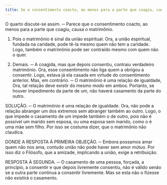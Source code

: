 ```yaml
---
title: Se o consentimento coacto, ao menos para a parte que coagiu, causa o matrimônio
---
```


O quarto discute-se assim. ─ Parece que o consentimento coacto, ao menos para a parte que coagiu, causa o matrimônio.  

1. Pois o matrimônio é sinal da união espiritual. Ora, a união espiritual, fundada na caridade, pode tê-la mesmo quem não tem a caridade. Logo, também o matrimônio pode ser contraído mesmo com quem não o quer.  

2. Demais. ─ A coagida, mas que depois consentiu, contraiu verdadeiro matrimônio. Ora, esse consentimento não liga quem a obrigou a consentir. Logo, estava já ela casada em virtude do consentimento anterior.  Mas, em contrário. ─ O matrimônio é uma relação de igualdade, Ora, tal relação deve existir do mesmo modo em ambos. Portanto, se houver impedimento da parte de um, não haverá casamento da parte do outro.  

SOLUÇÃO. ─ O matrimônio é uma relação de igualdade. Ora, não pode a relação abranger um dos extremos sem abranger também ao outro. Logo, o que impede o casamento de um impede também o de outro, pois não é possível um marido sem esposa, ou uma esposa sem marido, como o é uma mãe sem filho. Por isso se costuma dizer, que o matrimônio não claudica.  

DONDE A RESPOSTA À PRIMEIRA OBJEÇÃO. ─ Embora possamos amar quem não nos ama, contudo união não pode haver sem amor mútuo. Por isso diz o Filósofo, que a amizade, implicando a união, exige a retribuição.  

RESPOSTA À SEGUNDA. ─ O casamento de uma pessoa, forçada, a princípio, a consentir e que depois livremente consentiu, não é válido senão se a outra parte continua a consentir livremente. Mas se esta não o fizesse não existirá o casamento.